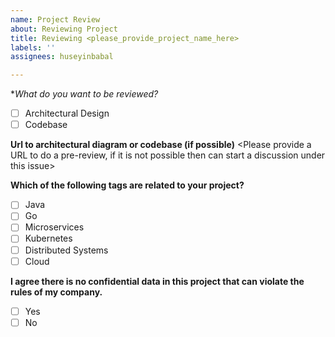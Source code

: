 ```yaml
---
name: Project Review
about: Reviewing Project
title: Reviewing <please_provide_project_name_here>
labels: ''
assignees: huseyinbabal

---
```


**What do you want to be reviewed?*
- [ ] Architectural Design
- [ ] Codebase

**Url to architectural diagram or codebase (if possible)**
<Please provide a URL to do a pre-review, if it is not possible then can start a discussion under this issue>

**Which of the following tags are related to your project?**
- [ ] Java
- [ ] Go
- [ ] Microservices
- [ ] Kubernetes
- [ ] Distributed Systems
- [ ] Cloud

**I agree there is no confidential data in this project that can violate the rules of my company.**
- [ ] Yes
- [ ] No
